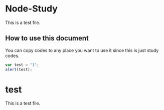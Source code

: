 # Node-Study #
This is a test file.

## How to use this document ##
You can copy codes to any place you want to use it since this is just study codes.

```javascript
var test = "1";
alert(test);
```

# test #
This is a test file.


